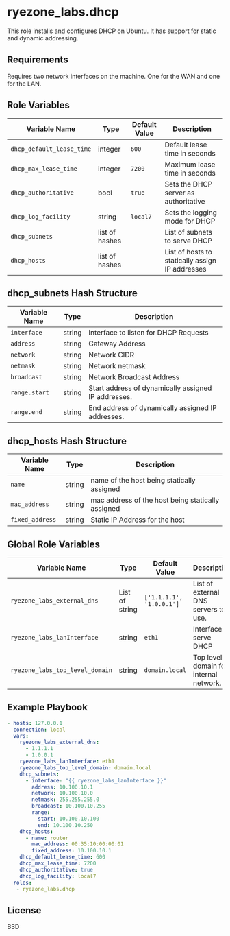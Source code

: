 ryezone_labs.dhcp
=========

This role installs and configures DHCP on Ubuntu.  It has support for static and
dynamic addressing.

Requirements
------------

Requires two network interfaces on the machine.  One for the WAN and one for the
LAN.

Role Variables
--------------

| Variable Name | Type | Default Value | Description |
| ------------- | ---- | ------------- | ----------- |
| `dhcp_default_lease_time` | integer | `600` | Default lease time in seconds |
| `dhcp_max_lease_time ` | integer | `7200 ` | Maximum lease time in seconds |
| `dhcp_authoritative` | bool | `true` | Sets the DHCP server as authoritative |
| `dhcp_log_facility` | string | `local7` | Sets the logging mode for DHCP |
| `dhcp_subnets` | list of hashes | | List of subnets to serve DHCP  |
| `dhcp_hosts` | list of hashes | | List of hosts to statically assign IP addresses |

## dhcp_subnets Hash Structure

| Variable Name | Type | Description |
| ------------- | ---- | ----------- |
| `interface` | string | Interface to listen for DHCP Requests |
| `address` | string | Gateway Address |
| `network` | string | Network CIDR |
| `netmask` | string | Network netmask |
| `broadcast` | string | Network Broadcast Address |
| `range.start` | string | Start address of dynamically assigned IP addresses. |
| `range.end` | string | End address of dynamically assigned IP addresses. |

## dhcp_hosts Hash Structure

| Variable Name | Type | Description |
| ------------- | ---- | ----------- |
| `name` | string | name of the host being statically assigned |
| `mac_address` | string | mac address of the host being statically assigned |
| `fixed_address` | string | Static IP Address for the host |

## Global Role Variables

| Variable Name | Type | Default Value | Description |
| ------------- | ---- | ------------- | ----------- |
| `ryezone_labs_external_dns` | List of string | `['1.1.1.1', '1.0.0.1']` | List of external DNS servers to use. |
| `ryezone_labs_lanInterface` | string | `eth1` | Interface to serve DHCP |
| `ryezone_labs_top_level_domain` | string | `domain.local` | Top level domain for internal network. |

Example Playbook
----------------

```yaml
- hosts: 127.0.0.1
  connection: local
  vars:
    ryezone_labs_external_dns:
      - 1.1.1.1
      - 1.0.0.1
    ryezone_labs_lanInterface: eth1
    ryezone_labs_top_level_domain: domain.local
    dhcp_subnets:
      - interface: "{{ ryezone_labs_lanInterface }}"
        address: 10.100.10.1
        network: 10.100.10.0
        netmask: 255.255.255.0
        broadcast: 10.100.10.255
        range:
          start: 10.100.10.100
          end: 10.100.10.250
    dhcp_hosts:
      - name: router
        mac_address: 00:35:10:00:00:01
        fixed_address: 10.100.10.1
    dhcp_default_lease_time: 600  
    dhcp_max_lease_time: 7200
    dhcp_authoritative: true
    dhcp_log_facility: local7
  roles:
   - ryezone_labs.dhcp
```

License
-------

BSD
